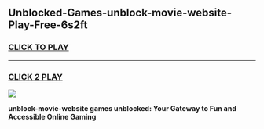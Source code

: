 
## Unblocked-Games-unblock-movie-website-Play-Free-6s2ft
<h3>
<a href="https://premium76.site?title=unblock-movie-website&ref=20M">CLICK TO PLAY</a></h3>
<hr>

<h3>
<a href="https://premium76.site?title=unblock-movie-website&ref=20M">CLICK 2 PLAY</a>
  
</h3>

<a href="https://premium76.site?title=unblock-movie-website&ref=19M"><img src="https://clearcache.store/games.png"></a>


**unblock-movie-website games unblocked: Your Gateway to Fun and Accessible Online Gaming**
